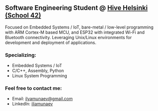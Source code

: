 ## Software Engineering Student @ [Hive Helsinki (School 42)](https://www.hive.fi/en/curriculum/)
Focused on Embedded Systems / IoT, bare-metal / low-level programming with ARM Cortex-M based MCU, and ESP32 with integrated Wi-Fi and Bluetooth connectivity. Leveraging Unix/Linux environments for development and deployment of applications.

### Specializing:
- Embedded Systems / IoT
- C/C++, Assembly, Python
- Linux System Programming

### Feel free to contact me:
- Email: ilyamunaev@gmail.com
- LinkedIn: [iliamunaev]( https://www.linkedin.com/in/iliamunaev/)
